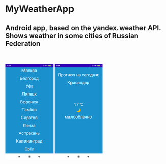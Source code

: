 # MyWeatherApp
## Android app, based on the yandex.weather API. Shows weather in some cities of Russian Federation
<br/>
<br/>
<img width="150" height="300" src="/weather_app_cities.jpg"> <img width="150" height="300" src="/weather_app_forecast.jpg">